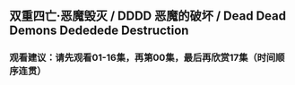 ## 双重四亡·恶魔毁灭 / DDDD 恶魔的破坏 / Dead Dead Demons Dededede Destruction

### 观看建议：请先观看01-16集，再第00集，最后再欣赏17集（时间顺序连贯）
